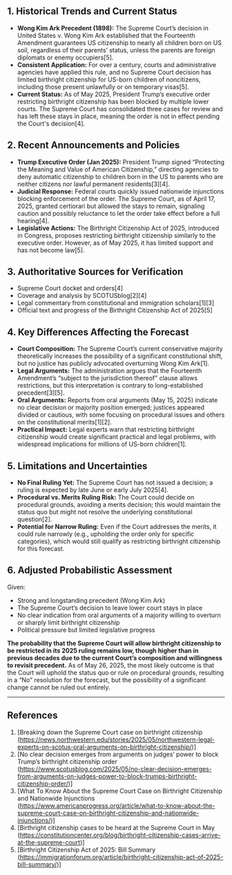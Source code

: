 ## 1. Historical Trends and Current Status

- **Wong Kim Ark Precedent (1898):** The Supreme Court’s decision in United States v. Wong Kim Ark established that the Fourteenth Amendment guarantees US citizenship to nearly all children born on US soil, regardless of their parents’ status, unless the parents are foreign diplomats or enemy occupiers[5].
- **Consistent Application:** For over a century, courts and administrative agencies have applied this rule, and no Supreme Court decision has limited birthright citizenship for US-born children of noncitizens, including those present unlawfully or on temporary visas[5].
- **Current Status:** As of May 2025, President Trump’s executive order restricting birthright citizenship has been blocked by multiple lower courts. The Supreme Court has consolidated three cases for review and has left these stays in place, meaning the order is not in effect pending the Court's decision[4].

## 2. Recent Announcements and Policies

- **Trump Executive Order (Jan 2025):** President Trump signed “Protecting the Meaning and Value of American Citizenship,” directing agencies to deny automatic citizenship to children born in the US to parents who are neither citizens nor lawful permanent residents[3][4].
- **Judicial Response:** Federal courts quickly issued nationwide injunctions blocking enforcement of the order. The Supreme Court, as of April 17, 2025, granted certiorari but allowed the stays to remain, signaling caution and possibly reluctance to let the order take effect before a full hearing[4].
- **Legislative Actions:** The Birthright Citizenship Act of 2025, introduced in Congress, proposes restricting birthright citizenship similarly to the executive order. However, as of May 2025, it has limited support and has not become law[5].

## 3. Authoritative Sources for Verification

- Supreme Court docket and orders[4]
- Coverage and analysis by SCOTUSblog[2][4]
- Legal commentary from constitutional and immigration scholars[1][3]
- Official text and progress of the Birthright Citizenship Act of 2025[5]

## 4. Key Differences Affecting the Forecast

- **Court Composition:** The Supreme Court’s current conservative majority theoretically increases the possibility of a significant constitutional shift, but no justice has publicly advocated overturning Wong Kim Ark[1].
- **Legal Arguments:** The administration argues that the Fourteenth Amendment’s “subject to the jurisdiction thereof” clause allows restrictions, but this interpretation is contrary to long-established precedent[3][5].
- **Oral Arguments:** Reports from oral arguments (May 15, 2025) indicate no clear decision or majority position emerged; justices appeared divided or cautious, with some focusing on procedural issues and others on the constitutional merits[1][2].
- **Practical Impact:** Legal experts warn that restricting birthright citizenship would create significant practical and legal problems, with widespread implications for millions of US-born children[1].

## 5. Limitations and Uncertainties

- **No Final Ruling Yet:** The Supreme Court has not issued a decision; a ruling is expected by late June or early July 2025[4].
- **Procedural vs. Merits Ruling Risk:** The Court could decide on procedural grounds, avoiding a merits decision; this would maintain the status quo but might not resolve the underlying constitutional question[2].
- **Potential for Narrow Ruling:** Even if the Court addresses the merits, it could rule narrowly (e.g., upholding the order only for specific categories), which would still qualify as restricting birthright citizenship for this forecast.

## 6. Adjusted Probabilistic Assessment

Given:
- Strong and longstanding precedent (Wong Kim Ark)
- The Supreme Court’s decision to leave lower court stays in place
- No clear indication from oral arguments of a majority willing to overturn or sharply limit birthright citizenship
- Political pressure but limited legislative progress

**The probability that the Supreme Court will allow birthright citizenship to be restricted in its 2025 ruling remains low, though higher than in previous decades due to the current Court’s composition and willingness to revisit precedent.** As of May 26, 2025, the most likely outcome is that the Court will uphold the status quo or rule on procedural grounds, resulting in a “No” resolution for the forecast, but the possibility of a significant change cannot be ruled out entirely.

---

## References

1. [Breaking down the Supreme Court case on birthright citizenship (https://news.northwestern.edu/stories/2025/05/northwestern-legal-experts-on-scotus-oral-arguments-on-birthright-citizenship/)]
2. [No clear decision emerges from arguments on judges’ power to block Trump’s birthright citizenship order (https://www.scotusblog.com/2025/05/no-clear-decision-emerges-from-arguments-on-judges-power-to-block-trumps-birthright-citizenship-order/)]
3. [What To Know About the Supreme Court Case on Birthright Citizenship and Nationwide Injunctions (https://www.americanprogress.org/article/what-to-know-about-the-supreme-court-case-on-birthright-citizenship-and-nationwide-injunctions/)]
4. [Birthright citizenship cases to be heard at the Supreme Court in May (https://constitutioncenter.org/blog/birthright-citizenship-cases-arrive-at-the-supreme-court)]
5. [Birthright Citizenship Act of 2025: Bill Summary (https://immigrationforum.org/article/birthright-citizenship-act-of-2025-bill-summary/)]